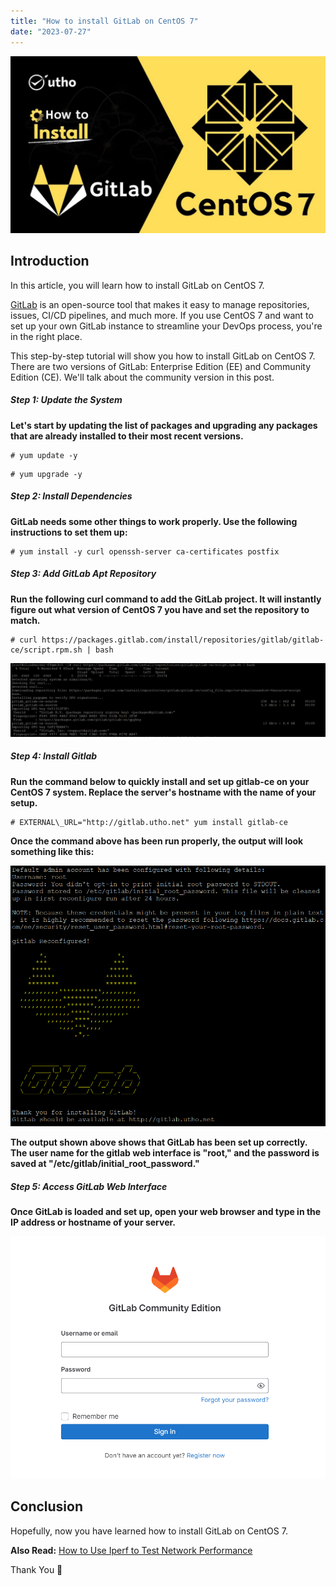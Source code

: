 ```yaml
---
title: "How to install GitLab on CentOS 7"
date: "2023-07-27"
---
```


![How to install GitLab on CentOS 7](images/How-to-install-GitLab-on-CentOS-7-1024x576.jpg)

## Introduction

In this article, you will learn how to install GitLab on CentOS 7.

[GitLab](https://en.wikipedia.org/wiki/GitLab) is an open-source tool that makes it easy to manage repositories, issues, CI/CD pipelines, and much more. If you use CentOS 7 and want to set up your own GitLab instance to streamline your DevOps process, you're in the right place.

This step-by-step tutorial will show you how to install GitLab on CentOS 7. There are two versions of GitLab: Enterprise Edition (EE) and Community Edition (CE). We'll talk about the community version in this post.

##### Step 1: Update the System

**Let's start by updating the list of packages and upgrading any packages that are already installed to their most recent versions.**

```
# yum update -y
```


```
# yum upgrade -y
```

##### Step 2: Install Dependencies

**GitLab needs some other things to work properly. Use the following instructions to set them up:**

```
# yum install -y curl openssh-server ca-certificates postfix

```

##### Step 3: Add GitLab Apt Repository

**Run the following curl command to add the GitLab project. It will instantly figure out what version of CentOS 7 you have and set the repository to match.**

```
# curl https://packages.gitlab.com/install/repositories/gitlab/gitlab-ce/script.rpm.sh | bash

```

![install GitLab on CentOS 7](images/image-1224-1024x240.png)

##### Step 4: Install Gitlab

**Run the command below to quickly install and set up gitlab-ce on your CentOS 7 system. Replace the server's hostname with the name of your setup.**

```
# EXTERNAL\_URL="http://gitlab.utho.net" yum install gitlab-ce

```

**Once the command above has been run properly, the output will look something like this:**

![How to install GitLab on CentOS 7](images/image-1220.png)

**The output shown above shows that GitLab has been set up correctly. The user name for the gitlab web interface is "root," and the password is saved at "/etc/gitlab/initial\_root\_password."**

##### Step 5: Access GitLab Web Interface

**Once GitLab is loaded and set up, open your web browser and type in the IP address or hostname of your server.**

![How to install GitLab on CentOS 7](images/image-1219.png)

## Conclusion

Hopefully, now you have learned how to install GitLab on CentOS 7.

**Also Read:** [How to Use Iperf to Test Network Performance](https://utho.com/docs/tutorial/how-to-use-iperf-to-test-network-performance/)

Thank You 🙂
